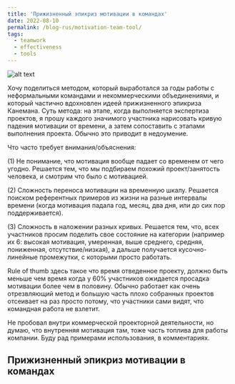 ```yaml
---
title: 'Прижизненный эпикриз мотивации в командах'
date: 2022-08-10
permalink: /blog-rus/motivation-team-tool/
tags:
  - teamwork
  - effectiveness 
  - tools
---
```


![alt text](https://gregory-ch.github.io/files/)

Хочу поделиться методом, который выработался за годы работы с неформальными командами и некоммерческими объединениями, и который частично вдохновлен идеей прижизненного эпикриза Канемана. Суть метода: на этапе, когда выполняется экспертиза проектов, я прошу каждого значимого участника нарисовать кривую падения мотивации от времени, а затем сопоставить с этапами выполнения проекта. Обычно это приводит в недоумение.

Что часто требует внимания/объяснения:

(1) Не понимание, что мотивация вообще падает со временем от чего угодно. Решается тем, что мы подбираем похожий проект/занятость человека, и смотрим что было с мотивацией.

(2) Сложность переноса мотивации на временную шкалу. Решается поиском референтных примеров из жизни на разные интервалы времени (когда мотивация падала год, месяц, два дня, или до сих пор поддерживается).

(3) Сложность в наложении разных кривых. Решается тем, что, всех участников просим поделить свое состояние на категории (например их 6: высокая мотивация, умеренная, выше среднего, средняя, пониженная, отсутствие/низкая), а дальше получается кусочно-линейные промежутки, с которыми просто работать.

Rule of thumb здесь такое что время отведенное проекту, должно быть меньше чем время когда у 60% участников ожидается просадка мотивации более чем в половину. Обычно работает как очень отрезвляющий метод и большую часть плохо собранных проектов отсеивает на раз просто потому, что участники сами видят, что командная работа не взлетит.

Не пробовал внутри коммерческой проекторной деятельности, но думаю, что внутренняя мотивация там, тоже часть топлива для работы компании. Буду рад примерами использования, в комментариях.

Прижизненный эпикриз мотивации в командах
------